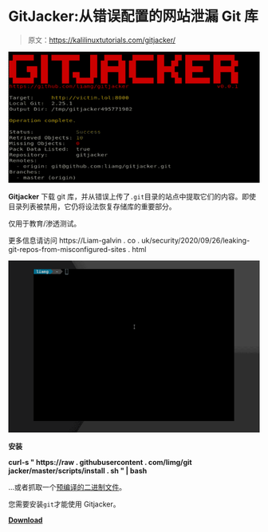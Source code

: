 # GitJacker:从错误配置的网站泄漏 Git 库

> 原文：<https://kalilinuxtutorials.com/gitjacker/>

[![GitJacker : Leak Git Repositories From Misconfigured Websites](img/1e17deef8949f6457ee7878afc7bcd65.png "GitJacker : Leak Git Repositories From Misconfigured Websites")](https://1.bp.blogspot.com/-daVrKZMuGNk/X5AL3qumqyI/AAAAAAAAH0Q/DsEt5JWoalgkv1KYXGzLzxYSKOVp1qZOgCLcBGAsYHQ/s728/Gitjacker%25281%2529.png)

**Gitjacker** 下载 git 库，并从错误上传了`.git`目录的站点中提取它们的内容。即使目录列表被禁用，它仍将设法恢复存储库的重要部分。

仅用于教育/渗透测试。

更多信息请访问 https://Liam-galvin . co . uk/security/2020/09/26/leaking-git-repos-from-misconfigured-sites . html

![](img/04e8a895087bd087fc06d05435f11790.png)

**安装**

**curl-s " https://raw . githubusercontent . com/limg/git jacker/master/scripts/install . sh " | bash**

…或者抓取一个[预编译的二进制文件](https://github.com/liamg/gitjacker/releases)。

您需要安装`git`才能使用 Gitjacker。

[**Download**](https://github.com/liamg/gitjacker)